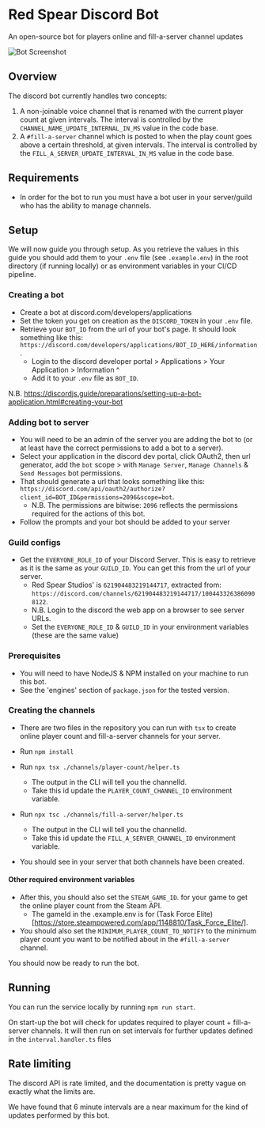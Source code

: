 # Red Spear Discord Bot

An open-source bot for players online and fill-a-server channel updates

![Bot Screenshot](https://taskforceelite.com/images/rss/tfebot_discord.png)

## Overview

The discord bot currently handles two concepts:

1. A non-joinable voice channel that is renamed with the current player count at given intervals. The interval is controlled by the `CHANNEL_NAME_UPDATE_INTERNAL_IN_MS` value in the code base.
2. A `#fill-a-server` channel which is posted to when the play count goes above a certain threshold, at given intervals. The interval is controlled by the `FILL_A_SERVER_UPDATE_INTERVAL_IN_MS` value in the code base.

## Requirements

- In order for the bot to run you must have a bot user in your server/guild who has the ability to manage channels.

## Setup

We will now guide you through setup. As you retrieve the values in this guide you should add them to your `.env` file (see `.example.env`) in the root directory (if running locally) or as environment variables in your CI/CD pipeline.

### Creating a bot

- Create a bot at discord.com/developers/applications
- Set the token you get on creation as the `DISCORD_TOKEN` in your `.env` file.
- Retrieve your `BOT_ID` from the url of your bot's page. It should look something like this: `https://discord.com/developers/applications/BOT_ID_HERE/information`.
  - Login to the discord developer portal > Applications > Your Application > Information ^
  - Add it to your `.env` file as `BOT_ID`.


N.B. https://discordjs.guide/preparations/setting-up-a-bot-application.html#creating-your-bot

### Adding bot to server

- You will need to be an admin of the server you are adding the bot to (or at least have the correct permissions to add a bot to a server).
- Select your application in the discord dev portal, click OAuth2, then url generator, add the `bot` scope > with `Manage Server`, `Manage Channels` & `Send Messages` bot permissions.
- That should generate a url that looks something like this: `https://discord.com/api/oauth2/authorize?client_id=BOT_ID&permissions=2096&scope=bot`.
  - N.B. The permissions are bitwise: `2096` reflects the permissions required for the actions of this bot.
- Follow the prompts and your bot should be added to your server

### Guild configs

- Get the `EVERYONE_ROLE_ID` of your Discord Server. This is easy to retrieve as it is the same as your `GUILD_ID`. You can get this from the url of your server.
  - Red Spear Studios' is `621904483219144717`, extracted from: `https://discord.com/channels/621904483219144717/1004433263860908122`.
  - N.B. Login to the discord the web app on a browser to see server URLs.
  - Set the `EVERYONE_ROLE_ID` & `GUILD_ID` in your environment variables (these are the same value)

### Prerequisites

- You will need to have NodeJS & NPM installed on your machine to run this bot.
- See the 'engines' section of `package.json` for the tested version.

### Creating the channels

- There are two files in the repository you can run with `tsx` to create online player count and fill-a-server channels for your server.

- Run `npm install`

- Run `npx tsx ./channels/player-count/helper.ts`
  - The output in the CLI will tell you the channelId.
  - Take this id update the `PLAYER_COUNT_CHANNEL_ID` environment variable.

- Run `npx tsc ./channels/fill-a-server/helper.ts`
  - The output in the CLI will tell you the channelId.
  - Take this id update the `FILL_A_SERVER_CHANNEL_ID` environment variable.

- You should see in your server that both channels have been created.

#### Other required environment variables
- After this, you should also set the `STEAM_GAME_ID`. for your game to get the online player count from the Steam API. 
  - The gameId in the .example.env is for (Task Force Elite)[https://store.steampowered.com/app/1148810/Task_Force_Elite/]. 
- You should also set the `MINIMUM_PLAYER_COUNT_TO_NOTIFY` to the minimum player count you want to be notified about in the `#fill-a-server` channel.

You should now be ready to run the bot.

## Running

You can run the service locally by running `npm run start`. 

On start-up the bot will check for updates required to player count + fill-a-server channels. It will then run on set intervals for further updates defined in the `interval.handler.ts` files

## Rate limiting

The discord API is rate limited, and the documentation is pretty vague on exactly what the limits are. 

We have found that 6 minute intervals are a near maximum for the kind of updates performed by this bot.
